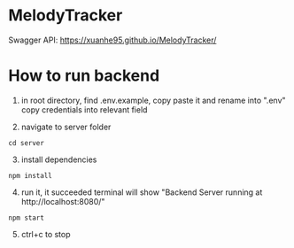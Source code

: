 # MelodyTracker

Swagger API: https://xuanhe95.github.io/MelodyTracker/

# How to run backend

1. in root directory, find .env.example, copy paste it and rename into ".env"
    copy credentials into relevant field

2. navigate to server folder
```
cd server
```
3. install dependencies
```
npm install
```
4. run it, it succeeded terminal will show "Backend Server running at http://localhost:8080/"
```
npm start
```
5. ctrl+c to stop

